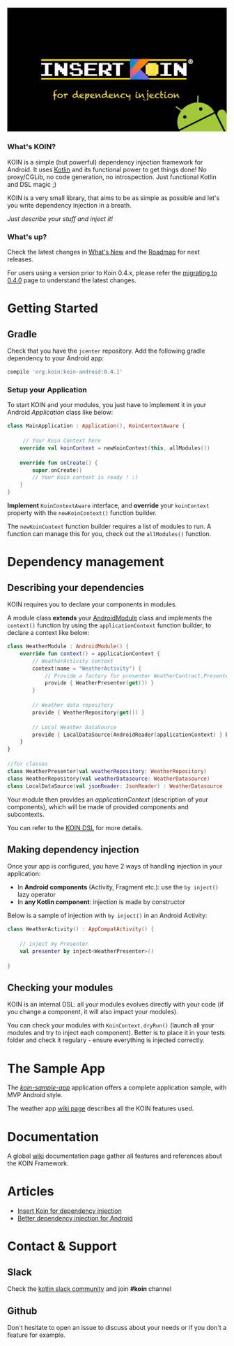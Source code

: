 ![logo](./img/insert_koin_android_logo.jpg)

### What's KOIN?

KOIN is a simple (but powerful) dependency injection framework for Android. It uses [Kotlin](https://kotlinlang.org/) and its functional power to get things done!  No proxy/CGLib, no code generation, no introspection. Just functional Kotlin and DSL magic ;)

KOIN is a very small library, that aims to be as simple as possible and let's you write dependency injection in a breath.

*Just describe your stuff and inject it!*

### What's up?

Check the latest changes in [What's New](https://github.com/Ekito/koin/wiki/What's-new-%3F) and the [Roadmap](https://github.com/Ekito/koin/wiki/Roadmap) for next releases.

For users using a version prior to Koin 0.4.x, please refer the [migrating to 0.4.0](https://github.com/Ekito/koin/wiki/Migrating#migrating-to-04x) page to understand the latest changes. 

# Getting Started

## Gradle

Check that you have the `jcenter` repository. Add the following gradle dependency to your Android app:

```gradle
compile 'org.koin:koin-android:0.4.1'
```

### Setup your Application

To start KOIN and your modules, you just have to implement it in your Android *Application* class like below:

```Kotlin
class MainApplication : Application(), KoinContextAware {

     // Your Koin Context here
    override val koinContext = newKoinContext(this, allModules())

    override fun onCreate() {
        super.onCreate()
        // Your Koin context is ready ! :)
    }
}
```

**Implement** `KoinContextAware` interface, and **override** your `koinContext` property with the `newKoinContext()` function builder.

The `newKoinContext` function builder requires a list of modules to run. A function can manage this for you, check out the `allModules()` function.

# Dependency management

## Describing your dependencies

KOIN requires you to declare your components in modules.

A module class **extends** your [AndroidModule](https://github.com/Ekito/koin/wiki#module-class) class and implements the `context()` function by using the `applicationContext` function builder, to declare a context like below:

```Kotlin
class WeatherModule : AndroidModule() {
    override fun context() = applicationContext {
        // WeatherActivity context
        context(name = "WeatherActivity") {
            // Provide a factory for presenter WeatherContract.Presenter
            provide { WeatherPresenter(get()) }
        }
        
        // Weather data repository
        provide { WeatherRepository(get()) }
        
        // Local Weather DataSource 
        provide { LocalDataSource(AndroidReader(applicationContext) } bind WeatherDatasource::class
    }
}

//for classes
class WeatherPresenter(val weatherRepository: WeatherRepository)
class WeatherRepository(val weatherDatasource: WeatherDatasource)
class LocalDataSource(val jsonReader: JsonReader) : WeatherDatasource
```
Your module then provides an *applicationContext* (description of your components), which will be made of provided components and subcontexts.

You can refer to the [KOIN DSL](https://github.com/Ekito/koin/wiki/Koin-DSL) for more details. 

## Making dependency injection

Once your app is configured, you have 2 ways of handling injection in your application:

* In **Android components** (Activity, Fragment etc.): use the `by inject()` lazy operator
* In **any Kotlin component**: injection is made by constructor


Below is a sample of injection with `by inject()` in an Android Activity:

```Kotlin
class WeatherActivity() : AppCompatActivity() {

    // inject my Presenter 
    val presenter by inject<WeatherPresenter>()
    
}
```

## Checking your modules

KOIN is an internal DSL: all your modules evolves directly with your code (if you change a component, it will also impact your modules). 

You can check your modules with `KoinContext.dryRun()` (launch all your modules and try to inject each component). Better is to place it in your tests folder and check it regulary - ensure everything is injected correctly.

# The Sample App

The [*koin-sample-app*](https://github.com/Ekito/koin/tree/master/koin-android/koin-sample-app) application offers a complete application sample, with MVP Android style. 

The weather app [wiki page](https://github.com/Ekito/koin/wiki/The-Koin-Sample-App) describes all the KOIN features used.

# Documentation

A global [wiki](https://github.com/Ekito/koin/wiki) documentation page gather all features and references about the KOIN Framework.

# Articles

* [Insert Koin for dependency injection](https://www.ekito.fr/people/insert-koin-for-dependency-injection/)
* [Better dependency injection for Android](https://proandroiddev.com/better-dependency-injection-for-android-567b93353ad)

# Contact & Support

## Slack
Check the [kotlin slack community](https://kotlinlang.org/community/) and join **#koin** channel

## Github
Don't hesitate to open an issue to discuss about your needs or if you don't a feature for example.

